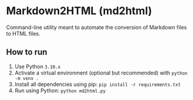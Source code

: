# Markdown2HTML (md2html)

Command-line utility meant to automate the conversion of Markdown files to HTML files.

## How to run

1. Use Python `3.10.x`
2. Activate a virtual environment (optional but recommended) with `python -m venv .`
3. Install all dependencies using pip: `pip install -r requirements.txt`
4. Run using Python: `python md2html.py`

